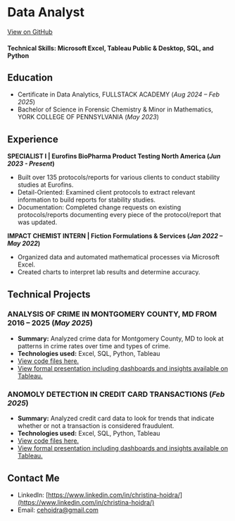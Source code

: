 # **Data Analyst**
[View on GitHub](https://github.com/choidra/choidra.github.io)

#### Technical Skills: Microsoft Excel, Tableau Public & Desktop, SQL, and Python

## Education
- Certificate in Data Analytics, FULLSTACK ACADEMY (_Aug 2024 – Feb 2025_)
- Bachelor of Science in Forensic Chemistry & Minor in Mathematics, YORK COLLEGE OF PENNSYLVANIA (_May 2023_)


## Experience
**SPECIALIST I | Eurofins BioPharma Product Testing North America (_Jun 2023 - Present_)**
- Built over 135 protocols/reports for various clients to conduct stability studies at Eurofins.
- Detail-Oriented: Examined client protocols to extract relevant information to build reports for stability studies.
- Documentation: Completed change requests on existing protocols/reports documenting every piece of the protocol/report that was updated.

**IMPACT CHEMIST INTERN | Fiction Formulations & Services (_Jan 2022 – May 2022_)**
- Organized data and automated mathematical processes via Microsoft Excel.
- Created charts to interpret lab results and determine accuracy.


## Technical Projects
### ANALYSIS OF CRIME IN MONTGOMERY COUNTY, MD FROM 2016 – 2025 (_May 2025_)
- **Summary:** Analyzed crime data for Montgomery County, MD to look at patterns in crime rates over time and types of crime.
- **Technologies used:** Excel, SQL, Python, Tableau
- [View code files here.](https://github.com/choidra/Montgomery_County_MD_Crime_Analysis)
- [View formal presentation including dashboards and insights available on Tableau.](https://public.tableau.com/shared/PP32K7B2T?:display_count=n&:origin=viz_share_link)

### ANOMOLY DETECTION IN CREDIT CARD TRANSACTIONS (_Feb 2025_)
- **Summary:** Analyzed credit card data to look for trends that indicate whether or not a transaction is considered fraudulent.
- **Technologies used:** Excel, SQL, Python, Tableau
- [View code files here.](https://github.com/choidra/fraud-detection-analysis)
- [View formal presentation including dashboards and insights available on Tableau.](https://public.tableau.com/views/CapstoneFinalDraft_17384676977900/Presentation?:language=enUS&:sid=&:redirect=auth&:display_count=n&:origin=viz_share_link)


## Contact Me
- LinkedIn: [https://www.linkedin.com/in/christina-hoidra/](https://www.linkedin.com/in/christina-hoidra/)
- Email: cehoidra@gmail.com

